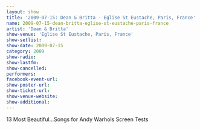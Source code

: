 ```yaml
---
layout: show
title: '2009-07-15: Dean & Britta - Eglise St Eustache, Paris, France'
name: 2009-07-15-dean-britta-eglise-st-eustache-paris-france
artist: 'Dean & Britta'
show-venue: 'Eglise St Eustache, Paris, France'
show-setlist: 
show-date: 2009-07-15
category: 2009
show-radio: 
show-lastfm: 
show-cancelled: 
performers: 
facebook-event-url: 
show-poster-url: 
show-ticket-url: 
show-venue-website: 
show-additional: 
---
```


13 Most Beautiful...Songs for Andy Warhols Screen Tests